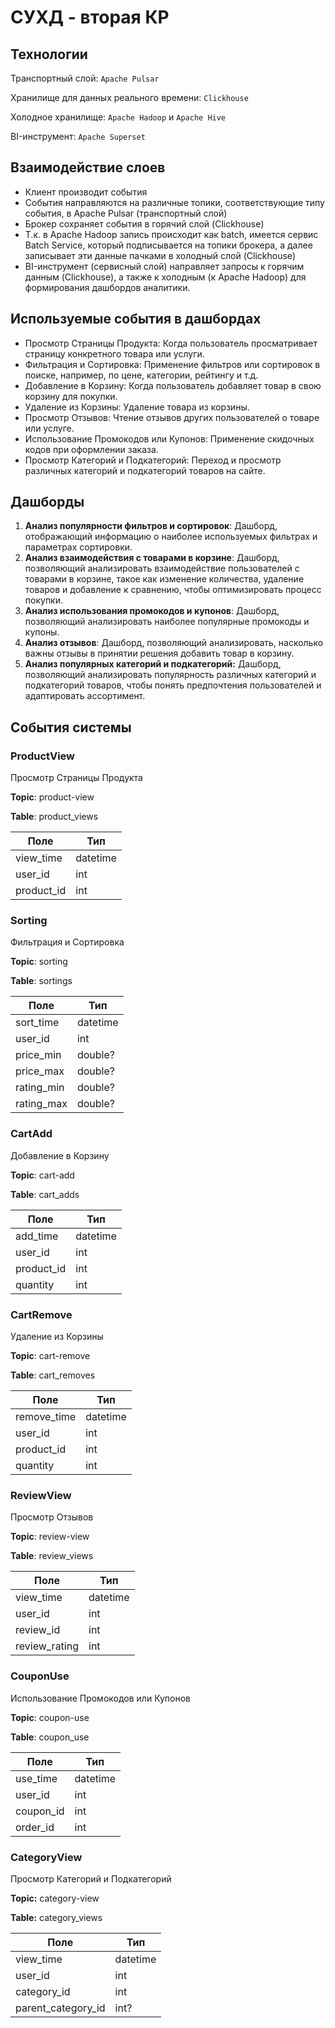 # СУХД - вторая КР

## Технологии

Транспортный слой: `Apache Pulsar`

Хранилище для данных реального времени: `Clickhouse`

Холодное хранилище: `Apache Hadoop` и `Apache Hive`

BI-инструмент: `Apache Superset`

## Взаимодействие слоев

* Клиент производит события
* События направляются на различные топики, соответствующие типу события, в Apache Pulsar (транспортный слой)
* Брокер сохраняет события в горячий слой (Clickhouse)
* Т.к. в Apache Hadoop запись происходит как batch, имеется сервис Batch Service, который подписывается на топики
  брокера, а далее записывает эти данные пачками в холодный слой (Clickhouse)
* BI-инструмент (сервисный слой) направляет запросы к горячим данным (Clickhouse), а также к холодным (к Apache
  Hadoop) для формирования дашбордов аналитики.

## Используемые события в дашбордах

* Просмотр Страницы Продукта: Когда пользователь просматривает страницу конкретного товара или услуги.
* Фильтрация и Сортировка: Применение фильтров или сортировок в поиске, например, по цене, категории, рейтингу и т.д.
* Добавление в Корзину: Когда пользователь добавляет товар в свою корзину для покупки.
* Удаление из Корзины: Удаление товара из корзины.
* Просмотр Отзывов: Чтение отзывов других пользователей о товаре или услуге.
* Использование Промокодов или Купонов: Применение скидочных кодов при оформлении заказа.
* Просмотр Категорий и Подкатегорий: Переход и просмотр различных категорий и подкатегорий товаров на сайте.

## Дашборды

1. **Анализ популярности фильтров и сортировок**: Дашборд, отображающий информацию о наиболее используемых фильтрах и
   параметрах сортировки.
2. **Анализ взаимодействия с товарами в корзине**: Дашборд, позволяющий анализировать взаимодействие пользователей с
   товарами в корзине, такое как изменение количества, удаление товаров и добавление к сравнению, чтобы оптимизировать
   процесс покупки.
3. **Анализ использования промокодов и купонов**: Дашборд, позволяющий анализировать наиболее популярные промокоды и
   купоны.
4. **Анализ отзывов**: Дашборд, позволяющий анализировать, насколько важны отзывы в принятии решения добавить товар в
   корзину.
5. **Анализ популярных категорий и подкатегорий:** Дашборд, позволяющий анализировать популярность различных категорий и
   подкатегорий товаров, чтобы понять предпочтения пользователей и адаптировать ассортимент.

## События системы

### ProductView

Просмотр Страницы Продукта

**Topic**: product-view

**Table**: product_views

| Поле       | Тип      |
|------------|----------|
| view_time  | datetime |
| user_id    | int      |
| product_id | int      |

### Sorting

Фильтрация и Сортировка

**Topic**: sorting

**Table**: sortings

| Поле       | Тип      |
|------------|----------|
| sort_time  | datetime |
| user_id    | int      |
| price_min  | double?  |
| price_max  | double?  |
| rating_min | double?  |
| rating_max | double?  |

### CartAdd

Добавление в Корзину

**Topic**: cart-add

**Table**: cart_adds

| Поле       | Тип      |
|------------|----------|
| add_time   | datetime |
| user_id    | int      |
| product_id | int      |
| quantity   | int      |

### CartRemove

Удаление из Корзины

**Topic**: cart-remove

**Table**: cart_removes

| Поле        | Тип      |
|-------------|----------|
| remove_time | datetime |
| user_id     | int      |
| product_id  | int      |
| quantity    | int      |

### ReviewView

Просмотр Отзывов

**Topic**: review-view

**Table**: review_views

| Поле          | Тип      |
|---------------|----------|
| view_time     | datetime |
| user_id       | int      |
| review_id     | int      |
| review_rating | int      |

### CouponUse

Использование Промокодов или Купонов

**Topic**: coupon-use

**Table**: coupon_use

| Поле      | Тип      |
|-----------|----------|
| use_time  | datetime |
| user_id   | int      |
| coupon_id | int      |
| order_id  | int      |

### CategoryView

Просмотр Категорий и Подкатегорий

**Topic:** category-view

**Table:** category_views

| Поле               | Тип      |
|--------------------|----------|
| view_time          | datetime |
| user_id            | int      |
| category_id        | int      |
| parent_category_id | int?     |
